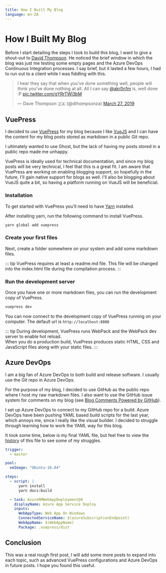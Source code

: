 ```yaml
---
title: How I Built My Blog
language: en-ZA
---
```


# How I Built My Blog

Before I start detailing the steps I took to build this blog, I want to give a
shout-out to [David Thompson](https://twitter.com/dthompsonza). He noticed the
brief window in which the blog was just me testing some empty pages and the
Azure DevOps Continuous Integration processes. I say brief, but it lasted a few
hours, I had to run out to a client while I was fiddling with this.

<blockquote class="twitter-tweet" data-lang="en"><p lang="en" dir="ltr">I hear they say that when you&#39;ve done something well, people will think you&#39;ve done nothing at all. All I can say <a href="https://twitter.com/akr0n1m?ref_src=twsrc%5Etfw">@akr0n1m</a> is, well done :P <a href="https://t.co/gYRrTWl3bM">pic.twitter.com/gYRrTWl3bM</a></p>&mdash; Dave Thompson 🇿🇦 (@dthompsonza) <a href="https://twitter.com/dthompsonza/status/1110992461109911555?ref_src=twsrc%5Etfw">March 27, 2019</a></blockquote>

## VuePress

I decided to use [VuePress](https://vuepress.vuejs.org) for my blog because I
like [VueJS](https://vuejs.org) and I can have the content for my blog posts
stored as markdown in a public Git repo.

I ultimately wanted to use Ghost, but the lack of having my posts stored in a
public repo made me unhappy.

VuePress is ideally used for technical documentation, and since my blog posts
will be very technical, I feel that this is a great fit. I am aware that
VuePress are working on enabling blogging support, so hopefully in the future,
I'll gain native support for blogs as well. I'll also be blogging about VueJS
quite a bit, so having a platform running on VueJS will be beneficial.

### Installation

To get started with VuePress you'll need to have [Yarn](https://yarnpkg.com/en/)
installed.

After installing yarn, run the following command to install VuePress.

```bash
yarn global add vuepress
```

### Create your first files

Next, create a folder somewhere on your system and add some markdown files.

::: tip
VuePress requires at least a readme.md file. This file will be changed into the
index.html file during the compilation process.
:::

### Run the development server

Once you have one or more markdown files, you can run the development copy of
VuePress.

```bash
vuepress dev
```

You can now connect to the development copy of VuePress running on your
computer. The default url is `http://localhost:8080`

::: tip
During development, VuePress runs WebPack and the WebPack dev server to enable
hot reload.  
When you do a production build, VuePress produces static HTML, CSS and
JavaScript files along with your static files.
:::

## Azure DevOps

I am a big fan of Azure DevOps to both build and release software. I usually
use the Git repo in Azure DevOps.

For the purpose of my blog, I decided to use GitHub as the public repo where I
host my raw markdown files. I also want to use the GitHub issue system for
comments on my blog (see [Blog Comments Powered by GitHub](https://cergos.io/blog-comments-powered-by-github)).

I set up Azure DevOps to connect to my GitHub repo for a build. Azure DevOps
have been pushing YAML based build scripts for the last year, which annoys me,
since I really like the visual builder. I decided to struggle through learning
how to work the YAML way for this blog.

It took some time, below is my final YAML file, but feel free to view the
[history](https://github.com/akr0n1m/web/commits/master/azure-pipelines.yml) of
this file to see some of my struggles.

```yaml
trigger:
  - master

pool:
  vmImage: "Ubuntu-16.04"

steps:
  - script: |
      yarn install
      yarn docs:build

  - task: AzureRMWebAppDeployment@4
    displayName: Azure App Service Deploy
    inputs:
      WebAppType: Web App On Windows
      ConnectedServiceName: $(azureSubscriptionEndpoint)
      WebAppName: $(WebAppName)
      Package: .vuepress/dist
```

## Conclusion

This was a real rough first post, I will add some more posts to expand into each
topic, such as advanced VuePress configurations and Azure DevOps in future
posts. I hope you found this useful.

<utterances />
<tweet />
